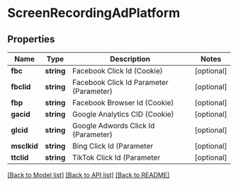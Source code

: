# ScreenRecordingAdPlatform

## Properties
Name | Type | Description | Notes
------------ | ------------- | ------------- | -------------
**fbc** | **string** | Facebook Click Id (Cookie) | [optional] 
**fbclid** | **string** | Facebook Click Id Parameter (Parameter) | [optional] 
**fbp** | **string** | Facebook Browser Id (Cookie) | [optional] 
**gacid** | **string** | Google Analytics CID (Cookie) | [optional] 
**glcid** | **string** | Google Adwords Click Id (Parameter) | [optional] 
**msclkid** | **string** | Bing Click Id (Parameter | [optional] 
**ttclid** | **string** | TikTok Click Id (Parameter | [optional] 

[[Back to Model list]](../README.md#documentation-for-models) [[Back to API list]](../README.md#documentation-for-api-endpoints) [[Back to README]](../README.md)


